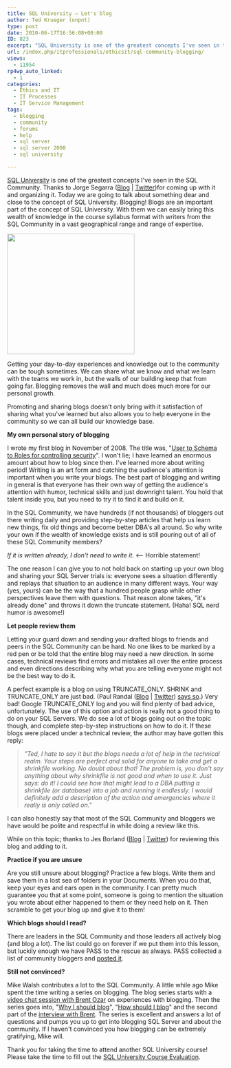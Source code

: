 ```yaml
---
title: SQL University – Let's blog
author: Ted Krueger (onpnt)
type: post
date: 2010-06-17T16:56:08+00:00
ID: 823
excerpt: "SQL University is one of the greatest concepts I've seen in the SQL Community.  Thanks to Jorge for coming up with it and organizing it.  Today we are going to talk about something dear and close to the concept of SQL University.  Blogging!  Blogs are an important part of the concept of SQL University.  With them we can easily bring this wealth of knowledge in the course syllabus format with writers from the SQL Community in a vast geographical range and range of expertise."
url: /index.php/itprofessionals/ethicsit/sql-community-blogging/
views:
  - 11954
rp4wp_auto_linked:
  - 1
categories:
  - Ethics and IT
  - IT Processes
  - IT Service Management
tags:
  - blogging
  - community
  - forums
  - help
  - sql server
  - sql server 2008
  - sql university

---
```

[SQL University][1] is one of the greatest concepts I've seen in the SQL Community. Thanks to Jorge Segarra ([Blog][2] | [Twitter][3])for coming up with it and organizing it. Today we are going to talk about something dear and close to the concept of SQL University. Blogging! Blogs are an important part of the concept of SQL University. With them we can easily bring this wealth of knowledge in the course syllabus format with writers from the SQL Community in a vast geographical range and range of expertise. 

<div class="image_block">
  <img src="https://lessthandot.z19.web.core.windows.net/wp-content/uploads/blogs/ITProfessionals/blog.gif" alt="" title="" width="296" height="280" />
</div>

Getting your day-to-day experiences and knowledge out to the community can be tough sometimes. We can share what we know and what we learn with the teams we work in, but the walls of our building keep that from going far. Blogging removes the wall and much does much more for our personal growth. 

Promoting and sharing blogs doesn't only bring with it satisfaction of sharing what you've learned but also allows you to help everyone in the community so we can all build our knowledge base.

**My own personal story of blogging**

I wrote my first blog in November of 2008. The title was, "[User to Schema to Roles for controlling security][4]". I won't lie; I have learned an enormous amount about how to blog since then. I've learned more about writing period! Writing is an art form and catching the audience's attention is important when you write your blogs. The best part of blogging and writing in general is that everyone has their own way of getting the audience's attention with humor, technical skills and just downright talent. You hold that talent inside you, but you need to try it to find it and build on it. 

In the SQL Community, we have hundreds (if not thousands) of bloggers out there writing daily and providing step-by-step articles that help us learn new things, fix old things and become better DBA's all around. So why write your own if the wealth of knowledge exists and is still pouring out of all of these SQL Community members?

_If it is written already, I don't need to write it._ <-- Horrible statement! 

The one reason I can give you to not hold back on starting up your own blog and sharing your SQL Server trials is: everyone sees a situation differently and replays that situation to an audience in many different ways. Your way (yes, yours) can be the way that a hundred people grasp while other perspectives leave them with questions. That reason alone takes, "it's already done" and throws it down the truncate statement. (Haha! SQL nerd humor is awesome!) 

**Let people review them**

Letting your guard down and sending your drafted blogs to friends and peers in the SQL Community can be hard. No one likes to be marked by a red pen or be told that the entire blog may need a new direction. In some cases, technical reviews find errors and mistakes all over the entire process and even directions describing why what you are telling everyone might not be the best way to do it.

A perfect example is a blog on using TRUNCATE\_ONLY. SHRINK and TRUNCATE\_ONLY are just bad. (Paul Randal ([Blog][5] | [Twitter][6]) [says so][7].) Very bad! Google TRUNCATE_ONLY log and you will find plenty of bad advice, unfortunately. The use of this option and action is really not a good thing to do on your SQL Servers. We do see a lot of blogs going out on the topic though, and complete step-by-step instructions on how to do it. If these blogs were placed under a technical review, the author may have gotten this reply:

> _"Ted, I hate to say it but the blogs needs a lot of help in the technical realm. Your steps are perfect and solid for anyone to take and get a shrinkfile working. No doubt about that! The problem is, you don't say anything about why shrinkfile is not good and when to use it. Just says: do it! I could see how that might lead to a DBA putting a shrinkfile (or database) into a job and running it endlessly. I would definitely add a description of the action and emergencies where it really is only called on."_

I can also honestly say that most of the SQL Community and bloggers we have would be polite and respectful in while doing a review like this. 

While on this topic; thanks to Jes Borland ([Blog][8] | [Twitter][9]) for reviewing this blog and adding to it. 

**Practice if you are unsure**

Are you still unsure about blogging? Practice a few blogs. Write them and save them in a lost sea of folders in your Documents. When you do that, keep your eyes and ears open in the community. I can pretty much guarantee you that at some point, someone is going to mention the situation you wrote about either happened to them or they need help on it. Then scramble to get your blog up and give it to them! 

**Which blogs should I read?**

There are leaders in the SQL Community and those leaders all actively blog (and blog a lot). The list could go on forever if we put them into this lesson, but luckily enough we have PASS to the rescue as always. PASS collected a list of community bloggers and [posted it][10]. 

**Still not convinced?**

Mike Walsh contributes a lot to the SQL Community. A little while ago Mike spent the time writing a series on blogging. The blog series starts with a [video chat session with Brent Ozar][11] on experiences with blogging. Then the series goes into, "[Why I should blog][12]", "[How should I blog][13]" and the second part of the [interview with Brent][14]. The series is excellent and answers a lot of questions and pumps you up to get into blogging SQL Server and about the community. If I haven't convinced you how blogging can be extremely gratifying, Mike will. 

Thank you for taking the time to attend another SQL University course! Please take the time to fill out the [SQL University Course Evaluation][15].

 [1]: http://sqlchicken.com/sql-university/
 [2]: http://sqlchicken.com/
 [3]: http://twitter.com/SQLChicken
 [4]: /index.php/DataMgmt/DBAdmin/MSSQLServerAdmin/user-to-schema-to-roles-for-controlling-
 [5]: http://sqlskills.com/blogs/paul
 [6]: http://twitter.com/paulrandal
 [7]: http://www.sqlskills.com/blogs/paul/post/backup-log-with-no_log-use-abuse-and-undocumented-trace-flags-to-stop-it.aspx
 [8]: http://jesborland.wordpress.com/
 [9]: http://twitter.com/grrl_geek
 [10]: http://www.sqlpass.org/Community/BlogDirectory.aspx
 [11]: http://www.brentozar.com/archive/2009/12/interview-with-mike-walsh-about-blogging/
 [12]: http://www.straightpathsql.com/archives/2009/12/why-should-i-blog/
 [13]: http://www.straightpathsql.com/archives/2009/12/how-should-i-blog/
 [14]: http://www.straightpathsql.com/archives/2009/12/blogging-tips-brent-ozar-mike-walsh-interview/
 [15]: https://spreadsheets.google.com/a/sqlchicken.com/viewform?hl=en&formkey=dDBoSW02QldrTTc2dER3WVZheUlEX3c6MQ#gid=0